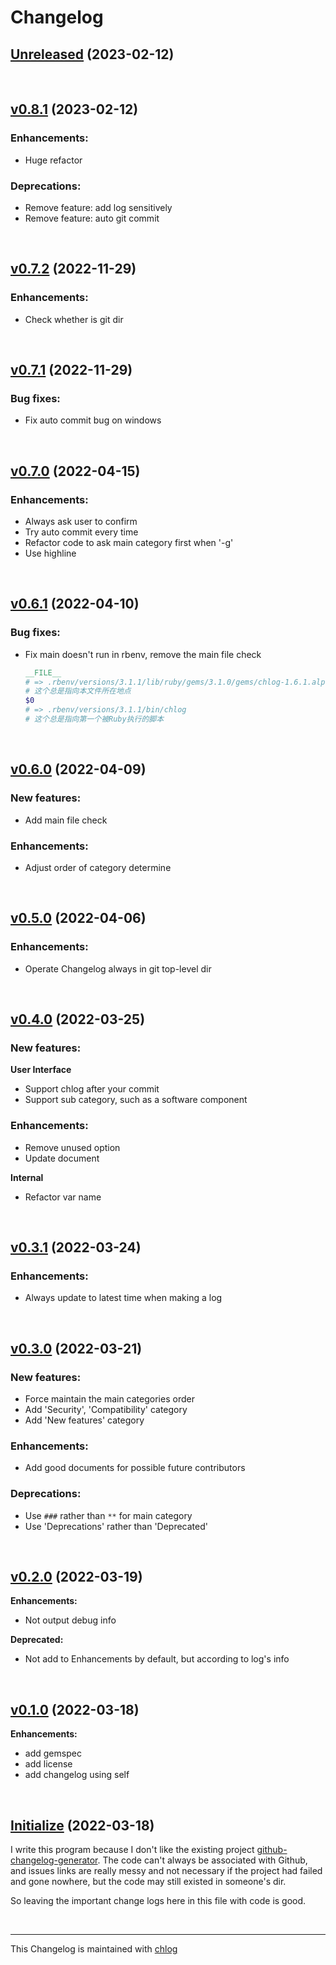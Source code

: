 # Changelog

## [Unreleased](#) (2023-02-12)

<br>

## [v0.8.1](#) (2023-02-12)

### Enhancements:

- Huge refactor

### Deprecations:

- Remove feature: add log sensitively
- Remove feature: auto git commit

<br>

## [v0.7.2](#) (2022-11-29)

### Enhancements:

- Check whether is git dir

<br>

## [v0.7.1](#) (2022-11-29)

### Bug fixes:

- Fix auto commit bug on windows

<br>

## [v0.7.0](#) (2022-04-15)

### Enhancements:

- Always ask user to confirm
- Try auto commit every time
- Refactor code to ask main category first when '-g'
- Use highline

<br>

## [v0.6.1](#) (2022-04-10)

### Bug fixes:

- Fix main doesn't run in rbenv, remove the main file check
  ```ruby
  __FILE__
  # => .rbenv/versions/3.1.1/lib/ruby/gems/3.1.0/gems/chlog-1.6.1.alpha/bin/chlog
  # 这个总是指向本文件所在地点
  $0
  # => .rbenv/versions/3.1.1/bin/chlog
  # 这个总是指向第一个被Ruby执行的脚本
  ```

<br>

## [v0.6.0](#) (2022-04-09)

### New features:

- Add main file check

### Enhancements:

- Adjust order of category determine

<br>

## [v0.5.0](#) (2022-04-06)

### Enhancements:

- Operate Changelog always in git top-level dir

<br>

## [v0.4.0](#) (2022-03-25)

### New features:

**User Interface**

  - Support chlog after your commit
  - Support sub category, such as a software component

### Enhancements:

- Remove unused option
- Update document

**Internal**

  - Refactor var name

<br>

## [v0.3.1](#) (2022-03-24)

### Enhancements:

- Always update to latest time when making a log

<br>

## [v0.3.0](#) (2022-03-21)

### New features:

- Force maintain the main categories order
- Add 'Security', 'Compatibility' category
- Add 'New features' category

### Enhancements:

- Add good documents for possible future contributors

### Deprecations:

- Use `###` rather than `**` for main category
- Use 'Deprecations' rather than 'Deprecated'

<br>

## [v0.2.0](#) (2022-03-19)

**Enhancements:**

- Not output debug info

**Deprecated:**

- Not add to Enhancements by default, but according to log's info

<br>

## [v0.1.0](#) (2022-03-18)

**Enhancements:**

- add gemspec
- add license
- add changelog using self

<br>

## [Initialize](#) (2022-03-18)

  I write this program because I don't like the existing project [github-changelog-generator](https://github.com/github-changelog-generator/github-changelog-generator). The code can't always be associated with Github, and issues links are really messy and not necessary if the project had failed and gone nowhere, but the code may still existed in someone's dir.

  So leaving the important change logs here in this file with code is good.

<br>

<hr>

This Changelog is maintained with [chlog](https://github.com/ccmywish/chlog)

